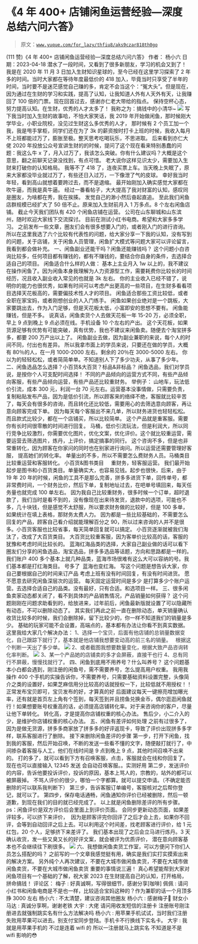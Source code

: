 # 《4 年 400+ 店铺闲鱼运营经验—深度总结六问六答》

> 原文：[`www.yuque.com/for_lazy/thfiu8/aks9czar818th0go`](https://www.yuque.com/for_lazy/thfiu8/aks9czar818th0go)

<ne-h2 id="13cab77b" data-lake-id="13cab77b"><ne-heading-ext><ne-heading-anchor></ne-heading-anchor><ne-heading-fold></ne-heading-fold></ne-heading-ext><ne-heading-content><ne-text id="ub90ceb7e">(111 赞)《4 年 400+ 店铺闲鱼运营经验—深度总结六问六答》</ne-text></ne-heading-content></ne-h2> <ne-p id="ufd32f65e" data-lake-id="ufd32f65e"><ne-text id="u5974139e">作者： 杨小六</ne-text></ne-p> <ne-p id="u50b12cab" data-lake-id="u50b12cab"><ne-text id="u813949db">日期：2023-04-18</ne-text></ne-p> <ne-p id="ubf71b2bc" data-lake-id="ubf71b2bc"><ne-text id="ude2164e4">潜水了一段时间，</ne-text><ne-text id="uc73c9d9b" ne-bold="true">又看到了很多新朋友，学习的机会又到了！</ne-text></ne-p> <ne-p id="ud9db2d30" data-lake-id="ud9db2d30"><ne-text id="u25d7864d">我是在 2020 年 11 月 3 日加入生财知识星球的，至今已经在这里学习探索了 2 年多的时间。当时大家都在等待年度最低价的 418 加入，毕竟当时只享受了半年的时间，当时要不是迷茫感觉自己赚的多，肯定不会当这个：“冤大头”。但是现在，因为通过在生财的学习和实践，提高了认知，让我知道人外有人天外有天，让我赚回了 100 倍的门票。现在回首过去，感谢亦仁老大带给的指点。</ne-text></ne-p> <ne-p id="u3446a201" data-lake-id="u3446a201"><ne-text id="u71fdd82a">保持空杯心态，努力提高认知。在生财，优秀的人才太多了！</ne-text></ne-p> <ne-p id="u54a984e9" data-lake-id="u54a984e9"><ne-text id="u7c8a5451">我称之为：搞钱中的小清华~</ne-text></ne-p> <ne-p id="uce57c834" data-lake-id="uce57c834"><ne-card data-card-name="image" data-card-type="inline" id="xBXFY" data-event-boundary="card">![](img/2b80203cc77713f7a2305dc07034d74e.png)  <ne-p id="ub030eeda" data-lake-id="ub030eeda"><ne-text id="u2928163a">写下我当时加入生财的故事哈，不怕大家笑话，我 2019 年开始做闲鱼，那时候刚大学毕业，小职业院校，没见过生财这么多优秀的人才， 那时候有 2 个员工加一个我，我是甩手掌柜，同学们还在为了 3k 的薪资按时打卡上班的时候，我收入每月不上班都能过万了，膨胀至极。整天思考吃喝玩乐，不思进取。</ne-text></ne-p> <ne-p id="ud60afca8" data-lake-id="ud60afca8"><ne-text id="u7310cda4">后来看到亦仁大佬 2020 年投放公众号宣讲生财的的时候，提问了这个现在看来特别愚蠢的问题：我这么牛 x 了，月入过万了，我该怎么突破。你有什么建议吗？大概是这个意思，翻之前聊天记录没找到，有点可惜。</ne-text></ne-p> <ne-p id="u678a58c3" data-lake-id="u678a58c3"><ne-text id="ua3dd5f14">老大说你这样见识太少，需要加入生财来打破你的认知格局。</ne-text></ne-p> <ne-p id="ud336e142" data-lake-id="ud336e142"><ne-text id="u19a7f8a7">我等不了 418 了，连夜买票上车。当天晚上失眠了，原来大家都没毕业就过万了，有些还日入过万，一下像泄了气的皮球。</ne-text></ne-p> <ne-p id="ucedab175" data-lake-id="ucedab175"><ne-text id="ucff2fe32">幸好我当时年轻，看到高山就想着要跨过去，而不是退缩。</ne-text></ne-p> <ne-p id="u5382e20e" data-lake-id="u5382e20e"><ne-text id="u1b5dd8d7">最开始刚加入确实感觉大家都在吹牛逼，而我是真牛逼。</ne-text></ne-p> <ne-p id="uffc703b7" data-lake-id="uffc703b7"><ne-text id="uf082e0a0">经过一番看帖子，大大提高了我对财富的认知，感叹同是圈友，为啥都在秀，我在挨揍。</ne-text></ne-p> <ne-p id="ube95ab50" data-lake-id="ube95ab50"><ne-text id="u9110efba">发觉自己的渺小然后奋起直追。</ne-text></ne-p> <ne-p id="u08b62e5e" data-lake-id="u08b62e5e"><ne-text id="u33241cf8">至此我们闲鱼店群规模已经扩大了 50 倍不止。原来加入生财前月入 1 万多点。8 个左右闲鱼店铺。</ne-text></ne-p> <ne-p id="u1f7e1dc6" data-lake-id="u1f7e1dc6"><ne-text id="u93c8cff0">截止今天我们团队有 420 个闲鱼店铺在运营。</ne-text></ne-p> <ne-p id="u82137bea" data-lake-id="u82137bea"><ne-text id="u71405609">公司在山东聊城和山东滨州，随时欢迎大家线下交流探讨。</ne-text></ne-p> <ne-p id="u6c8ad086" data-lake-id="u6c8ad086"><ne-text id="u589932de">目前在测试小红书电商。希望和大家多多学习。</ne-text></ne-p> <ne-p id="ud332d1ee" data-lake-id="ud332d1ee"><ne-text id="ufd17f40b">之前发布一些文章，圈友们会有很多想要入门的，或者刚入门的进行咨询。所以在这里我选了六个比较有代表性的问题，给大家分享一下我的认知，没有写到的问题，关于店铺，关于闲鱼人员管理，闲鱼扩大模式等问题大家可以评论留言，我看到都会做补充。</ne-text></ne-p> <ne-p id="uf3c48b2f" data-lake-id="uf3c48b2f"><ne-text id="ud3153189" ne-bold="true">一、闲鱼副业还能干吗？闲鱼还能赚钱吗？</ne-text></ne-p> <ne-p id="u89b1924b" data-lake-id="u89b1924b"><ne-text id="u431fccbf">这个问题小白咨询比较多，任何项目都有赚钱的，都有不赚钱的，要结合你自身的条件，去选择合适自己的项目。</ne-text></ne-p> <ne-p id="uef3b210f" data-lake-id="uef3b210f"><ne-text id="uba099224">闲鱼适合什么样的人做：</ne-text></ne-p> <ne-p id="u59127577" data-lake-id="u59127577"><ne-text id="u4056af2b">基本上主业月入 1w 以上的，我不建议在操作闲鱼了。因为闲鱼本身我理解为人力资源型工作，需要耗费你比较长的时间经历，况且收入副业收入常见的也就是 3k 左右。</ne-text></ne-p> <ne-p id="u6b22a6aa" data-lake-id="u6b22a6aa"><ne-text id="u2d51f259">你的主业收入已经不错了，说明你的能力也很优秀，如果有时间可以考虑产出更高的一些项目，在生财多看看项目选择天花板高的，需要偏技术性人才的项目。</ne-text></ne-p> <ne-p id="ufa7f1bd5" data-lake-id="ufa7f1bd5"><ne-text id="u44a756f0">闲鱼适合那些工资比较低，或者全职在家宝妈，或者刚想创业的人入门练手。</ne-text></ne-p> <ne-p id="u724a1964" data-lake-id="u724a1964"><ne-text id="u89060a0d">闲鱼如果创业绝对是一个跳板，大家要跳出去，作为入门足够，但是天花板太低，小富即安的思想不要有。</ne-text></ne-p> <ne-p id="u709f06c8" data-lake-id="u709f06c8"><ne-text id="u1e53cc90">闲鱼能赚钱，但是不多。</ne-text></ne-p> <ne-p id="ufb85fac3" data-lake-id="ufb85fac3"><ne-text id="u8d9ac711">说真话，闲鱼卖货个人去做天花板一年 15-20 万，必须全职，早上 9 点到晚上 9 点必须在线。手机设备 10 个左右的产出。</ne-text></ne-p> <ne-p id="uda7ed28b" data-lake-id="uda7ed28b"><ne-text id="u98f27b87">这个天花板，如果货源足够有优势有可能突破，真有优势，我也不建议来闲鱼卖。随便去个淘宝拼多多，都要 200 万产出以上了。</ne-text></ne-p> <ne-p id="u8013bc8c" data-lake-id="u8013bc8c"><ne-text id="ue299d540">闲鱼副业去做，因为副业兼职的来说，每个人的时间不同，付出也有差异。</ne-text></ne-p> <ne-p id="u0c533619" data-lake-id="u0c533619"><ne-text id="uf9144198">所以我拿市面上的学员来说，只要还在做的学员，大概有 80％的人，在一月 1000-2000 左右。剩余的 20％在 3000-5000 左右。</ne-text></ne-p> <ne-p id="ubafef9a9" data-lake-id="ubafef9a9"><ne-text id="ue160d211">你以为的轻轻松松，或者简简单单。不知道别人下了多少功夫，从事了多少年。</ne-text></ne-p> <ne-p id="uc3df36ae" data-lake-id="uc3df36ae"><ne-text id="uad4bd041" ne-bold="true">二、闲鱼选品怎么选择？小百货&大百货？标品&非标品？</ne-text></ne-p> <ne-p id="u73dd0681" data-lake-id="u73dd0681"><ne-text id="u7073229e">闲鱼选品，我们对学员说，是按你个人可支配时间选择！</ne-text></ne-p> <ne-p id="u726b45b4" data-lake-id="u726b45b4"><ne-text id="u35b96775">不同的产品倾向的运营方式不同，有些产品倾向客服，有些产品倾向运营，有些产品还比较重财务。</ne-text></ne-p> <ne-p id="u2d2e155b" data-lake-id="u2d2e155b"><ne-text id="u52a0810e">举例子：</ne-text></ne-p> <ne-p id="u8bc437f5" data-lake-id="u8bc437f5"><ne-text id="uebfa07d3">山地车，玩法低价引流，成本 300 元，利润一台 70 元左右。运营基本没事情做，只需要负责，复制粘贴发布产品，因为是低价引流，所以顾客来的络绎不绝，客服就比较辛苦了，每天会有很多的咨询，而且转化还比较低，需要用心的去筛选意向顾客，再让意向顾客完成下单。</ne-text></ne-p> <ne-p id="u913e5e88" data-lake-id="u913e5e88"><ne-text id="u00be24a8">因为每天每个客服出不来几单，所以财务进货也轻轻松松。而且款式比较少，都在一个店铺买，所以比较简单。</ne-text></ne-p> <ne-p id="u97897292" data-lake-id="u97897292"><ne-text id="ufbdc6dc6">这个产品就是重客服。需要你有长时间很零散的时间进行回复。</ne-text></ne-p> <ne-p id="u532fd46a" data-lake-id="u532fd46a"><ne-text id="u340e5523">马桶，低价引流玩法，但是利润大，所以同行竞争比较激烈，你需要优化图片，优化文案，优化评价。这个就比较重运营，需要运营去筛选图片，炼丹，上评价，搞定搞事的同行。</ne-text></ne-p> <ne-p id="uc4986e7e" data-lake-id="uc4986e7e"><ne-text id="u0bd036c6">这个咨询不多，但是也非常重转化，因为顾客在你家问的同时也在别家进行询问。所以运营还需要管理好客服， 提高她们的转化率。</ne-text></ne-p> <ne-p id="u7971b2f4" data-lake-id="u7971b2f4"><ne-text id="ucc7385dc">单量出的不多，所以不需要怎么费财务人员。马桶类目比较重运营和客服转化。</ne-text></ne-p> <ne-p id="u187f2dbe" data-lake-id="u187f2dbe"><ne-text id="u7ed94536">小百货&图书类目     重财务，轻客服运营。</ne-text></ne-p> <ne-p id="u687d0f79" data-lake-id="u687d0f79"><ne-text id="u3c3a5a52">我们最开始起步是图书和小百货类目。单量确实大，也容易见钱。起步也很快，后来，由于 19 年 20 年的时候，闲鱼的工具不是那么完善，拼多多进货下单，回传单号，都非常费时间，一个财务比价，然后下单，复制地址过去，在吧单号填回来，每天任务量也就完成 100 单左右。</ne-text></ne-p> <ne-p id="uba608661" data-lake-id="uba608661"><ne-text id="u6e8e33e7">因为我自己比较重财务，很多时候一个订单，超时退款了，我们当时是看不到的，没有像现在出来待发货，退款中的选项，可能也不多，几十块钱，但是感觉不太舒服，所以要求财务做的比较好，但是 100 多单，如果统计在填上表格，那财务太费人力。</ne-text></ne-p> <ne-p id="u4c9182d7" data-lake-id="u4c9182d7"><ne-text id="u72bfac0c">因为都是一些比较基础的，不需要怎么回复的产品，顾客自己看介绍就能理解百分之 90，所以过来咨询的人并不是很多。小百货客服也比较省事，每天简单回复就可以搞定。</ne-text></ne-p> <ne-p id="u4ed52990" data-lake-id="u4ed52990"><ne-text id="u94e3cb7a">小百货逐渐就被我们淘汰了，改成了大百货类目。</ne-text></ne-p> <ne-p id="u40cf1350" data-lake-id="u40cf1350"><ne-text id="uc2ca7d32">大百货比较重客服，因为客单价比较高的话，客服的犹豫和考虑时间比较长的。</ne-text></ne-p> <ne-p id="u008ed4a2" data-lake-id="u008ed4a2"><ne-text id="u3ed1e554">蓝海红海品类的选择，大家自己副业做的话可以看下圈友们分享的闲鱼选品，淘宝选品，拼多多选品等话题，方向和思路都是一样的。</ne-text></ne-p> <ne-p id="u0e13c0d6" data-lake-id="u0e13c0d6"><ne-text id="ue2279cc8">我们账户 400 多个基本上就几种品类，蓝海市场很难有这么大可以容纳的号。我们基本都是打红海类目。</ne-text></ne-p> <ne-p id="udb131700" data-lake-id="udb131700"><ne-text id="u8f647cb6">号多了  蓝海也变红海。</ne-text></ne-p> <ne-p id="ua460ba3b" data-lake-id="ua460ba3b"><ne-text id="u1ef051bb">写这个问题是想告诉大家，你自己要根据自己的时间来订产品</ne-text></ne-p> <ne-p id="u53ba6482" data-lake-id="u53ba6482"><ne-text id="u58e817b0">考虑上班有没有时间回复，有没有时间进货。</ne-text></ne-p> <ne-p id="u59a93b7b" data-lake-id="u59a93b7b"><ne-text id="u7a2d8087">愿不愿意去研究闲鱼深层次的运营。</ne-text></ne-p> <ne-p id="u00e5b430" data-lake-id="u00e5b430"><ne-text id="ude9469e8">每天固定运营时间是多少</ne-text></ne-p> <ne-p id="u1b305657" data-lake-id="u1b305657"><ne-text id="u05121f99">是打算多少个账户运营。去选择合适自己的品类。没有最好，只有合适。和选项目一样。</ne-text></ne-p> <ne-p id="uf6f46086" data-lake-id="uf6f46086"><ne-text id="u3192e670" ne-bold="true">三、很多闲鱼卖家动态都关闭了，看不到具体的产品销售情况，产品销量如何获得？</ne-text></ne-p> <ne-p id="ud04e3f70" data-lake-id="ud04e3f70"><ne-text id="uc030a604">这个问题刚刚在问题求助看到的，给放进来，过年前后，闲鱼最新版就设置了可以隐藏所有动态，不可以删除动态了。</ne-text></ne-p> <ne-p id="u163155f2" data-lake-id="u163155f2"><ne-text id="u34acd170">其实我们再此之前一直在删除动态，单天销量确认收货比较多的时候，我们会删除掉，留下比较少的，你一样不知道我们的销量是多少。</ne-text></ne-p> <ne-p id="uc0758750" data-lake-id="uc0758750"><ne-text id="u8f159a82">基础的玩家可能不会设置，高端点的，基本都有办法让你看不到真实数据。</ne-text></ne-p> <ne-p id="u9ec1c1aa" data-lake-id="u9ec1c1aa"><ne-text id="u49953636">这里我给大家几个解决办法：</ne-text></ne-p> <ne-p id="ub6fac16f" data-lake-id="ub6fac16f"><ne-text id="ubd32a27c" style="background-color: rgb(255, 255, 255); color: rgb(47, 48, 52);">1、选择一个宝贝，后面有他店铺的总销量数据变化，自己跟踪下就行了，基本就是他店铺我想要变动高的前三名的销量。   根据这个判断一天出了多少单。</ne-text></ne-p> <ne-p id="ua2d2b3a5" data-lake-id="ua2d2b3a5"><ne-card data-card-name="image" data-card-type="inline" id="fp4oY" data-event-boundary="card">![](img/9c65fe94a86712f855d5a4ca3f644b92.png)  <ne-p id="u90e8afd9" data-lake-id="u90e8afd9"><ne-text id="ucad9bee8" style="background-color: rgb(255, 255, 255); color: rgb(47, 48, 52);">2、或者截图我想要数量变化，根据大致产品咨询转化率判断。</ne-text></ne-p> <ne-p id="uf6893ce9" data-lake-id="uf6893ce9"><ne-card data-card-name="image" data-card-type="inline" id="pyhVV" data-event-boundary="card">![](img/35f81d556a370005b09aecd4d6141890.png)  <ne-p id="ue0fba2dc" data-lake-id="ue0fba2dc"><ne-text id="ubb596e73" style="background-color: rgb(255, 255, 255); color: rgb(47, 48, 52);">3、某一个产品她的店铺卖的多才会屏蔽，直接干也行</ne-text></ne-p> <ne-p id="ue81decc4" data-lake-id="ue81decc4"><ne-text id="uf324a875" style="background-color: rgb(255, 255, 255); color: rgb(47, 48, 52);">4、总有同行不屏蔽，慢慢找就行了。</ne-text></ne-p> <ne-p id="u23643dc8" data-lake-id="u23643dc8"><ne-text id="u083dec44" ne-bold="true">四、闲鱼到底用不用养号？什么叫养号？</ne-text></ne-p> <ne-p id="ubda6a308" data-lake-id="ubda6a308"><ne-text id="u2747b054">这个问题基本小白都会遇到，刚注册的闲鱼号，需不需要养号，怎么提高用户权重。</ne-text></ne-p> <ne-p id="ufdf84d25" data-lake-id="ufdf84d25"><ne-text id="uebf1e932">我用我操作 400 个手机的实操告诉你，不需要养号，只需要基础资料设置完整，头像简介之类的设置好，如果芝麻信用分比较高的话就授权一下，比较低就不用授权！！</ne-text></ne-p> <ne-p id="u22465df8" data-lake-id="u22465df8"><ne-text id="udf710977">正常发布宝贝即可，宝贝发布的好，才算真的好</ne-text></ne-p> <ne-p id="uede65c7c" data-lake-id="uede65c7c"><ne-text id="ua3fb91e6">后面建议每天一键擦亮增加曝光率，还有就是首页左上角有个签到，每天签到并且捞鱼兑换金币，偶尔逛逛闲鱼就行！如果想要账号权重高的话，必须提高店铺转化率。对于来咨询你的客户，尽量让他下单转化。</ne-text></ne-p> <ne-p id="u8edc7beb" data-lake-id="u8edc7beb"><ne-text id="ud97da93e">转化高，才是提高你店铺权重的核心办法。</ne-text></ne-p> <ne-p id="ubfdbfc86" data-lake-id="ubfdbfc86"><ne-text id="u1804def9">售后少，小二介入的少，是维护你店铺权重的核心办法。</ne-text></ne-p> <ne-p id="u979ef79b" data-lake-id="u979ef79b"><ne-text id="u1ee3a078" ne-bold="true">五、闲鱼有差评如何处理</ne-text></ne-p> <ne-p id="u557b4e70" data-lake-id="u557b4e70"><ne-text id="ua70558eb" style="background-color: rgb(255, 255, 255); color: rgba(0, 0, 0, 0.9);">之前有过很多了，因为是做无货源，拼多多商家放了拼多多的好评返现卡，导致了评价出现拼多多字样，联系客服进行了删除。</ne-text></ne-p> <ne-p id="ud5f7661e" data-lake-id="ud5f7661e"><ne-text id="u3b28f495" style="background-color: rgb(255, 255, 255); color: rgba(0, 0, 0, 0.9);">接下来删除闲鱼差评的步骤</ne-text></ne-p> <ne-p id="ub7986fce" data-lake-id="ub7986fce"><ne-text id="u2505d3fa" style="background-color: rgb(255, 255, 255); color: rgba(0, 0, 0, 0.9);">第一步，打开下闲鱼，找到我的客服，然后开始召唤，不断的发送一些看不懂的文字，随便敲打就行了，中间掺杂着客服与人工，他们在线时间是 9 点到晚上 9 点，其他时间召唤不出来的。</ne-text></ne-p> <ne-p id="uaa43e237" data-lake-id="uaa43e237"><ne-text id="ue702af29" style="background-color: rgb(255, 255, 255); color: rgba(0, 0, 0, 0.9);">打的多了，就可以看到下方有召唤客服，点击，客服就会在线和你回复了。</ne-text></ne-p> <ne-p id="uc88b23ec" data-lake-id="uc88b23ec"><ne-text id="u8677239d">现在也可以直接输入 12345 发送 会自动召唤客服。。实测好用</ne-text></ne-p> <ne-p id="u644dab70" data-lake-id="u644dab70"><ne-text id="u6123ba34" style="background-color: rgb(255, 255, 255); color: rgba(0, 0, 0, 0.9);">第二步，发送评价的内容，告诉他要投诉评价，投诉的原因，基本上骂人的，宗教的，站外的都可以被屏蔽掉。</ne-text></ne-p> <ne-p id="u38478b3b" data-lake-id="u38478b3b"><ne-text id="u524b81ca" style="background-color: rgb(255, 255, 255); color: rgba(0, 0, 0, 0.9);">不骂人评价的很少，哪怕一个字都算。就可以提交申请。（不确定能否删除的可以联系我判断下）</ne-text></ne-p> <ne-p id="ub7288749" data-lake-id="ub7288749"><ne-text id="udfef4d43" style="background-color: rgb(255, 255, 255); color: rgba(0, 0, 0, 0.9);">第三步，告诉客服订单编号，客服核对之后帮你登记，就可以了。</ne-text></ne-p> <ne-p id="u2f01f13b" data-lake-id="u2f01f13b"><ne-text id="ua1500843" style="background-color: rgb(255, 255, 255); color: rgba(0, 0, 0, 0.9);">第四步，保存电话通畅，闲鱼通知你评价已经被删除，然后一顿道歉，到现在我们的目的就已经完成了。</ne-text></ne-p> <ne-p id="ud82e7904" data-lake-id="ud82e7904"><ne-text id="u1177b669" style="background-color: rgb(255, 255, 255); color: rgba(0, 0, 0, 0.9);">以上就是闲鱼删除差评的所有步骤。</ne-text></ne-p> <ne-p id="u66d89c23" data-lake-id="u66d89c23"><ne-text id="u3eb8d8ab" style="background-color: rgb(255, 255, 255); color: rgba(0, 0, 0, 0.9);">ps：闲鱼评价是双方评价后会里面上到评价页面。</ne-text></ne-p> <ne-p id="u0a7ab1e4" data-lake-id="u0a7ab1e4"><ne-text id="u9f313ed6" style="background-color: rgb(255, 255, 255); color: rgba(0, 0, 0, 0.9);">会同步更新动态页面，如果差评较多，可以挤下来评价，  因为是顾客评完你回评了之后才会上去，如果你不回评，会等到自动回评之后上去。可以利用这个时间差，找老顾客进行评价，给 1 元红包，20 个人，足够挤下来差评了。</ne-text></ne-p> <ne-p id="u6966eaef" data-lake-id="u6966eaef"><ne-text id="u8f68320c" style="background-color: rgb(255, 255, 255); color: rgba(0, 0, 0, 0.9);">我们基本出现了之后会立马进行炼丹。3 天确认收货，发一些又臭又长的好评文案，就会被评为优质评价，</ne-text></ne-p> <ne-p id="u11703ac3" data-lake-id="u11703ac3"><ne-text id="udde8f9ad" style="background-color: rgb(255, 255, 255); color: rgba(0, 0, 0, 0.9);">潜在意向顾客基本也不会继续往下刷很多。</ne-text></ne-p> <ne-p id="u193848d6" data-lake-id="u193848d6"><ne-card data-card-name="image" data-card-type="inline" id="O2s4v" data-event-boundary="card">![](img/307dcbc41de182953571bae3aa1ef5e8.png)  <ne-p id="u5a7b0d21" data-lake-id="u5a7b0d21"><ne-text id="u5fbeb13b" ne-bold="true">六、我想做闲鱼卖货工作室，可以方便问下你们人员怎么搭配的吗？</ne-text></ne-p> <ne-p id="u0bcbfda6" data-lake-id="u0bcbfda6"><ne-text id="ub1535d3b">之前写的一个文章我感觉挺有用，确实是我们实打实摸索出来的解决方案。</ne-text></ne-p> <ne-p id="u0319dbb4" data-lake-id="u0319dbb4"><ne-text id="u317d31ca">另外纯个人再次建议，</ne-text><ne-text id="u3a208053" ne-bold="true">不要在大城市做闲鱼卖货，不要在大城市做闲鱼卖货，不要在大城市做闲鱼卖货</ne-text></ne-p> <ne-p id="u927e6fec" data-lake-id="u927e6fec"><ne-text id="ua91e6f2a" ne-bold="true">重要的事情说三遍！</ne-text></ne-p> <ne-p id="u2de7c1af" data-lake-id="u2de7c1af"><ne-text id="uc0305374">真心希望能帮到大家对闲鱼项目有一个基础的了解，祝大家 2023 在生财提高自己的认知，打开格局，拼命搞钱！</ne-text></ne-p> <ne-hole id="uebdb8891" data-lake-id="uebdb8891"><ne-card data-card-name="hr" data-card-type="block" id="pljF4" data-event-boundary="card"><ne-p id="ub620701e" data-lake-id="ub620701e"><ne-text id="ue75ea0cc">评论区：</ne-text></ne-p> <ne-p id="u3f3417b8" data-lake-id="u3f3417b8"><ne-text id="u24bf5945">梅子 : 好真诚啊，写得很细节，感谢分享[咖啡]</ne-text> <ne-text id="u0eaa1925">佩佩 : 请问小红书和闲鱼电商是不是也一样，比较适合宝妈这种的？作为兼职的话一个月顶多挣 3000 左右</ne-text> <ne-text id="ud5947fdb">杨小六 : 不太清楚，建议咨询其他圈友</ne-text> <ne-text id="u3ca42922">杨小六 : 感谢梅子🙏</ne-text> <ne-text id="u8e21776e">财女小马达 : 真诚分享啊，谢谢老铁</ne-text> <ne-text id="uac3f8a07">大宇 : 大佬 请问用收发短信的注册卡 注册账号刚注册进去就强制跳实名有什么方法解决吗</ne-text> <ne-text id="u734da377">杨小六 : 用苹果手机试试，当时我们注册失败用苹果可以进去。别支付宝同步登陆。手机卡不行换线下实名卡。</ne-text> <ne-text id="u02cfd51f">大宇 : 我就是用苹果手机的 不过是连着 wifi 的 所以一注册就马上跳实名 不知道是不是 wifi 影响的😳</ne-text></ne-p></ne-card></ne-hole></ne-card></ne-p></ne-card></ne-p></ne-card></ne-p></ne-card></ne-p>